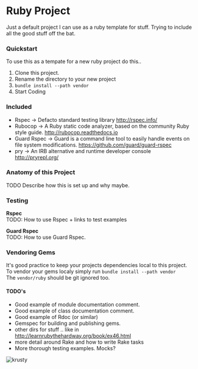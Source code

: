 # Ruby Project

Just a default project I can use as a ruby template for stuff. Trying to include all the good stuff off the bat.

### Quickstart  
To use this as a tempate for a new ruby project do this..  
1. Clone this project.  
2. Rename the directory to your new project
3. `bundle install --path vendor`  
4. Start Coding

### Included
* Rspec -> Defacto standard testing library http://rspec.info/
* Rubocop -> A Ruby static code analyzer, based on the community Ruby style guide. http://rubocop.readthedocs.io  
* Guard Rspec -> Guard is a command line tool to easily handle events on file system modifications. https://github.com/guard/guard-rspec
* pry -> An IRB alternative and runtime developer console http://pryrepl.org/  

### Anatomy of this Project  
TODO Describe how this is set up and why maybe.

### Testing
**Rspec**  
TODO: How to use Rspec + links to test examples

**Guard Rspec**  
TODO: How to use Guard Rspec.  

### Vendoring Gems  
It's good practice to keep your projects dependencies local to this project.  
To vendor your gems localy simply run `bundle install --path vendor`  
The `vendor/ruby` should be git ignored too.  

#### TODO's
* Good example of module documentation comment.  
* Good example of class documentation comment.
* Good example of Rdoc (or similar)
* Gemspec for building and publishing gems.  
* other dirs for stuff .. like in http://learnrubythehardway.org/book/ex46.html  
* more detail around Rake and how to write Rake tasks  
* More thorough testing examples. Mocks?  

![krusty](https://frinkiac.com/meme/S04E22/1273638.jpg?b64lines=SEVSRSdTIFRIQVQgUlVCWS1TVFVEREVECiBDTE9XTiBOT1NFIFlPVSBPUkRFUkVELAogS1JVU1RZLg==)
